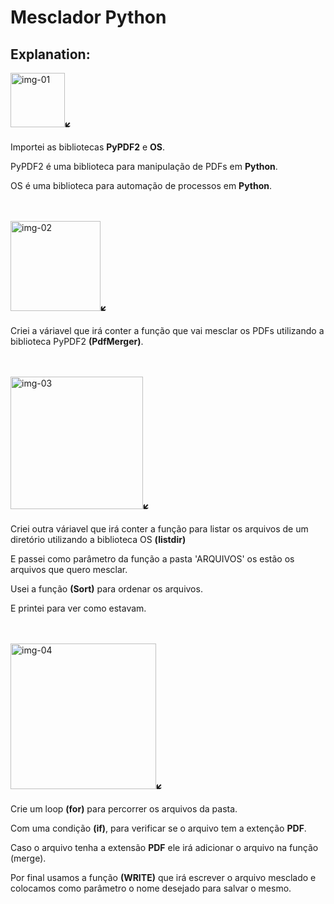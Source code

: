 <h1><strong>Mesclador Python</strong></h1>
<h2>Explanation:</h2>
<div>
  <img width="87" alt="img-01" src="https://github.com/Marcos18h/Mesclador-Python/assets/142311932/597c4732-35d1-45a8-a79a-f0339404aaaf">🡿
  <p>Importei as bibliotecas <strong>PyPDF2</strong> e <strong>OS</strong>.</p>
  <p>PyPDF2 é uma biblioteca para manipulação de PDFs em <strong>Python</strong>.</p>
  <p>OS é uma biblioteca para automação de processos em <strong>Python</strong>.</p>
</div>
<br>
<br>
<div> 
<img width="144" alt="img-02" src="https://github.com/Marcos18h/Mesclador-Python/assets/142311932/a5f231f1-a6e1-4adf-aaf3-9b26c5e79a29">🡿
  <p>Criei a váriavel que irá conter a função que vai mesclar os PDFs utilizando a biblioteca PyPDF2 <strong>(PdfMerger)</strong>.</p>
</div>
<br>
<br>
<div>
<img width="212" alt="img-03" src="https://github.com/Marcos18h/Mesclador-Python/assets/142311932/3636f446-deae-4d38-9714-f9273c683b0b">🡿
  <p>Criei outra váriavel que irá conter a função para listar os arquivos de um diretório utilizando a biblioteca OS <strong>(listdir)</strong></p>
  <p>E passei como parâmetro da função a pasta 'ARQUIVOS' os estão os arquivos que quero mesclar.</p>
  <p>Usei a função <strong>(Sort)</strong> para ordenar os arquivos.</p>
  <p>E printei para ver como estavam.</p>
</div>
<br>
<br>
<div>
  <img width="233" alt="img-04" src="https://github.com/Marcos18h/Mesclador-Python/assets/142311932/170f5368-74c1-453c-8a81-ff2f7a8c9506">🡿
  <p>Crie um loop <strong>(for)</strong> para percorrer os arquivos da pasta.</p>
  <p>Com uma condição <strong>(if)</strong>, para verificar se o arquivo tem a extenção <strong>PDF</strong>.</p>
  <p>Caso o arquivo tenha a extensão <strong>PDF</strong> ele irá adicionar o arquivo na função (merge).</p>
  <p>Por final usamos a função <strong>(WRITE)</strong> que irá escrever o arquivo mesclado e colocamos como parâmetro o nome desejado para salvar o mesmo.</p>
</div>

